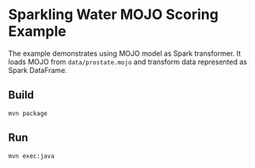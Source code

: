 # Sparkling Water MOJO Scoring Example

The example demonstrates using MOJO model as Spark transformer.
It loads MOJO from `data/prostate.mojo` and transform data represented
as Spark DataFrame.

## Build

```
mvn package
```

## Run

```
mvn exec:java
```

